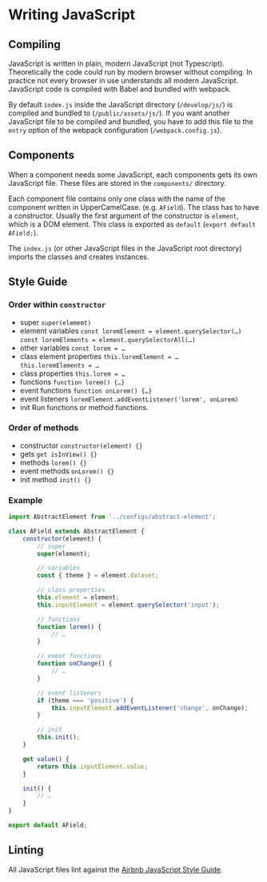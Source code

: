 # Writing JavaScript

## Compiling

JavaScript is written in plain, modern JavaScript (not Typescript). Theoretically the code could run by modern browser without compiling. In practice not every browser in use understands all modern JavaScript. JavaScript code is compiled with Babel and bundled with webpack.

By default `index.js` inside the JavaScript directory (`/develop/js/`) is compiled and bundled to (`/public/assets/js/`). If you want another JavaScript file to be compiled and bundled, you have to add this file to the `entry` option of the webpack configuration (`/webpack.config.js`).

## Components

When a component needs some JavaScript, each components gets its own JavaScript file. These files are stored in the `components/` directory.

Each component file contains only one class with the name of the component written in UpperCamelCase. (e.g. `AField`). The class has to have a constructor. Usually the first argument of the constructor is `element`, which is a DOM element. This class is exported as `default` (`export default AField;`).

The `index.js` (or other JavaScript files in the JavaScript root directory) imports the classes and creates instances.

## Style Guide

### Order within `constructor`
- super
	`super(elememt)`
- element variables
	`const loremElement = element.querySelector(…)`  
	`const loremElements = element.querySelectorAll(…)`
- other variables
	`const lorem = …`
- class element properties
	`this.loremElement = …`  
	`this.loremElements = …`
- class properties
	`this.lorem = …`
- functions
	`function lorem() {…}`
- event functions
	`function onLorem() {…}`
- event listeners
	`loremElement.addEventListener('lorem', onLorem)`
- init
	Run functions or method functions.

### Order of methods
- constructor
	`constructor(element) {}`
- gets
	`get isInView() {}`
- methods
	`lorem() {}`
- event methods
	`onLorem() {}`
- init method
	`init() {}`
	
### Example
```js
import AbstractElement from '../configs/abstract-element';

class AField extends AbstractElement {
	constructor(element) {
		// super
		super(element);

		// variables
		const { theme } = element.dataset;

		// class properties
		this.element = element;
		this.inputElement = element.querySelector('input');

		// functions
		function lorem() {
			// …
		}

		// event functions
		function onChange() {
			// …
		}

		// event listeners
		if (theme === 'positive') {
			this.inputElement.addEventListener('change', onChange);
		}

		// init
		this.init();
	}

	get value() {
		return this.inputElement.value;
	}

	init() {
		// …
	}
}

export default AField;
```

## Linting

All JavaScript files lint against the [Airbnb JavaScript Style Guide](https://github.com/airbnb/javascript).
